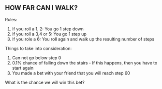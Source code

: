 
## HOW FAR CAN I WALK?

Rules:

1. If you roll a 1, 2: You go 1 step down
2. If you roll a 3,4 or 5: You go 1 step up
3. If you role a 6: You roll again and walk up the resulting number of steps

Things to take into consideration:

1. Can not go below step 0
2. 0.1% chance of falling down the stairs - If this happens, then you have to start again
3. You made a bet with your friend that you will reach step 60

What is the chance we will win this bet?
